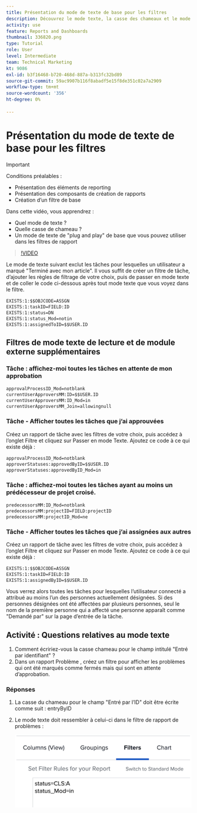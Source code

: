 ```yaml
---
title: Présentation du mode de texte de base pour les filtres
description: Découvrez le mode texte, la casse des chameaux et le mode de texte de base "plug and play" que vous pouvez utiliser dans vos filtres de rapports dans [!DNL  Workfront].
activity: use
feature: Reports and Dashboards
thumbnail: 336820.png
type: Tutorial
role: User
level: Intermediate
team: Technical Marketing
kt: 9086
exl-id: b3f16468-b720-468d-887a-b313fc32bd89
source-git-commit: 59ac9907b116f8abadf5e15f8de351c02a7a2909
workflow-type: tm+mt
source-wordcount: '356'
ht-degree: 0%

---
```


# Présentation du mode de texte de base pour les filtres

>[!IMPORTANT]
>
>Conditions préalables :
>
>* Présentation des éléments de reporting
>* Présentation des composants de création de rapports
>* Création d’un filtre de base


Dans cette vidéo, vous apprendrez :

* Quel mode de texte ?
* Quelle casse de chameau ?
* Un mode de texte de &quot;plug and play&quot; de base que vous pouvez utiliser dans les filtres de rapport

>[!VIDEO](https://video.tv.adobe.com/v/336820/?quality=12)

Le mode de texte suivant exclut les tâches pour lesquelles un utilisateur a marqué &quot;Terminé avec mon article&quot;. Il vous suffit de créer un filtre de tâche, d’ajouter les règles de filtrage de votre choix, puis de passer en mode texte et de coller le code ci-dessous après tout mode texte que vous voyez dans le filtre.

```
EXISTS:1:$$OBJCODE=ASSGN  
EXISTS:1:taskID=FIELD:ID  
EXISTS:1:status=DN  
EXISTS:1:status_Mod=notin  
EXISTS:1:assignedToID=$$USER.ID 
```

## Filtres de mode texte de lecture et de module externe supplémentaires

### Tâche : affichez-moi toutes les tâches en attente de mon approbation

```
approvalProcessID_Mod=notblank
currentUserApproversMM:ID=$$USER.ID
currentUserApproversMM:ID_Mod=in
currentUserApproversMM_Join=allowingnull
```

### Tâche - Afficher toutes les tâches que j’ai approuvées

Créez un rapport de tâche avec les filtres de votre choix, puis accédez à l’onglet Filtre et cliquez sur Passer en mode Texte. Ajoutez ce code à ce qui existe déjà :

```
approvalProcessID_Mod=notblank
approverStatuses:approvedByID=$$USER.ID
approverStatuses:approvedByID_Mod=in
```

### Tâche : affichez-moi toutes les tâches ayant au moins un prédécesseur de projet croisé.

```
predecessorsMM:ID_Mod=notblank
predecessorsMM:projectID=FIELD:projectID
predecessorsMM:projectID_Mod=ne
```

### Tâche - Afficher toutes les tâches que j’ai assignées aux autres

Créez un rapport de tâche avec les filtres de votre choix, puis accédez à l’onglet Filtre et cliquez sur Passer en mode Texte. Ajoutez ce code à ce qui existe déjà :

```
EXISTS:1:$$OBJCODE=ASSGN
EXISTS:1:taskID=FIELD:ID
EXISTS:1:assignedByID=$$USER.ID
```

Vous verrez alors toutes les tâches pour lesquelles l’utilisateur connecté a attribué au moins l’un des personnes actuellement désignées. Si des personnes désignées ont été affectées par plusieurs personnes, seul le nom de la première personne qui a affecté une personne apparaît comme &quot;Demandé par&quot; sur la page d’entrée de la tâche.

## Activité : Questions relatives au mode texte

1. Comment écririez-vous la casse chameau pour le champ intitulé &quot;Entré par identifiant&quot; ?
1. Dans un rapport Problème , créez un filtre pour afficher les problèmes qui ont été marqués comme fermés mais qui sont en attente d’approbation.

### Réponses

1. La casse du chameau pour le champ &quot;Entré par l’ID&quot; doit être écrite comme suit : entryByID
1. Le mode texte doit ressembler à celui-ci dans le filtre de rapport de problèmes :

   ![Image de l’écran pour créer un nouveau filtre en mode texte](assets/btm-answer.png)
